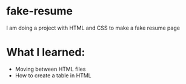 # fake-resume

I am doing a project with HTML and CSS to make a fake resume page

# What I learned:

- Moving between HTML files
- How to create a table in HTML

